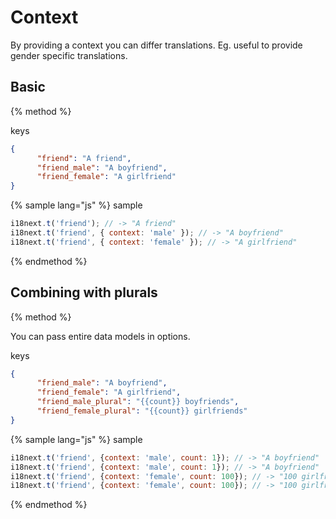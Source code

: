 <!-- toc -->
# Context

By providing a context you can differ translations. Eg. useful to provide gender specific translations.


## Basic
{% method %}

keys

```json
{
      "friend": "A friend",
      "friend_male": "A boyfriend",
      "friend_female": "A girlfriend"
}
```

{% sample lang="js" %}
sample

```js
i18next.t('friend'); // -> "A friend"
i18next.t('friend', { context: 'male' }); // -> "A boyfriend"
i18next.t('friend', { context: 'female' }); // -> "A girlfriend"
```

{% endmethod %}

## Combining with plurals
{% method %}


You can pass entire data models in options.

keys

```json
{
      "friend_male": "A boyfriend",
      "friend_female": "A girlfriend",
      "friend_male_plural": "{{count}} boyfriends",
      "friend_female_plural": "{{count}} girlfriends"
}
```

{% sample lang="js" %}
sample

```js
i18next.t('friend', {context: 'male', count: 1}); // -> "A boyfriend"
i18next.t('friend', {context: 'male', count: 1}); // -> "A boyfriend"
i18next.t('friend', {context: 'female', count: 100}); // -> "100 girlfriends"
i18next.t('friend', {context: 'female', count: 100}); // -> "100 girlfriends"
```

{% endmethod %}

